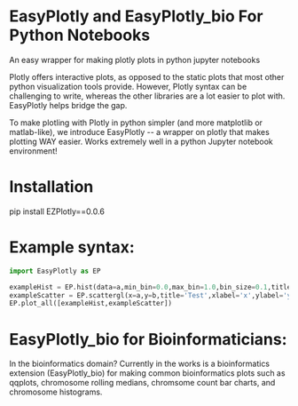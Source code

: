 # EasyPlotly and EasyPlotly_bio For Python Notebooks
An easy wrapper for making plotly plots in python jupyter notebooks

Plotly offers interactive plots, as opposed to the static plots that most other python visualization tools provide. However, Plotly syntax can be challenging to write, whereas the other libraries are a lot easier to plot with. EasyPlotly helps bridge the gap.

To make plotling with Plotly in python simpler (and more matplotlib or matlab-like), we introduce EasyPlotly -- a wrapper on plotly that makes plotting WAY easier. Works extremely well in a python Jupyter notebook environment!

# Installation

pip install EZPlotly==0.0.6

# Example syntax:

```python
import EasyPlotly as EP

exampleHist = EP.hist(data=a,min_bin=0.0,max_bin=1.0,bin_size=0.1,title='MyHistogram',xlabel='a')
exampleScatter = EP.scattergl(x=a,y=b,title='Test',xlabel='x',ylabel='y')
EP.plot_all([exampleHist,exampleScatter])
```

# EasyPlotly_bio for Bioinformaticians:

In the bioinformatics domain? Currently in the works is a bioinformatics extension (EasyPlotly_bio) for making common bioinformatics plots such as qqplots, chromosome rolling medians, chromsome count bar charts, and chromosome histograms.
